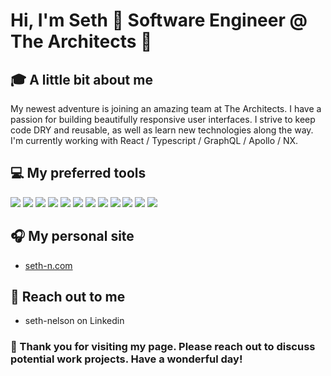# Hi, I'm Seth 👋 Software Engineer @ The Architects :rocket:

## :mortar_board: A little bit about me
My newest adventure is joining an amazing team at The Architects. I have a passion for building beautifully responsive user interfaces. I strive to keep code DRY and reusable, as well as learn new technologies along the way. I'm currently working with React / Typescript / GraphQL / Apollo / NX. 

## :computer: My preferred tools
![](https://img.shields.io/badge/OS-iOS-informational?style=flat&logo=<LOGO_NAME>&logoColor=white&color=2bbc8a)
![](https://img.shields.io/badge/IDE-VS_Code-informational?style=flat&logo=<LOGO_NAME>&logoColor=white&color=2bbc8a)
![](https://img.shields.io/badge/Terminal-OhMyZsh-informational?style=flat&logo=<LOGO_NAME>&logoColor=white&color=2bbc8a)
![](https://img.shields.io/badge/Code-Javascript-informational?style=flat&logo=<LOGO_NAME>&logoColor=white&color=2bbc8a)
![](https://img.shields.io/badge/Code-Typescript-informational?style=flat&logo=<LOGO_NAME>&logoColor=white&color=2bbc8a)
![](https://img.shields.io/badge/Code-Python-informational?style=flat&logo=<LOGO_NAME>&logoColor=white&color=2bbc8a)
![](https://img.shields.io/badge/Code-C#-informational?style=flat&logo=<LOGO_NAME>&logoColor=white&color=2bbc8a)
![](https://img.shields.io/badge/Library-React-informational?style=flat&logo=<LOGO_NAME>&logoColor=white&color=2bbc8a)
![](https://img.shields.io/badge/Library-Next-informational?style=flat&logo=<LOGO_NAME>&logoColor=white&color=2bbc8a)
![](https://img.shields.io/badge/ENV-Node-informational?style=flat&logo=<LOGO_NAME>&logoColor=white&color=2bbc8a)
![](https://img.shields.io/badge/DBMS-MySQL-informational?style=flat&logo=<LOGO_NAME>&logoColor=white&color=2bbc8a)
![](https://img.shields.io/badge/DBMS-POSTGRES-informational?style=flat&logo=<LOGO_NAME>&logoColor=white&color=2bbc8a)

## :headphones: My personal site
   - <a href='https://seth-n.com'>seth-n.com</a>

## :mag_right: Reach out to me
   - seth-nelson on Linkedin

### :tada: Thank you for visiting my page. Please reach out to discuss potential work projects. Have a wonderful day!
